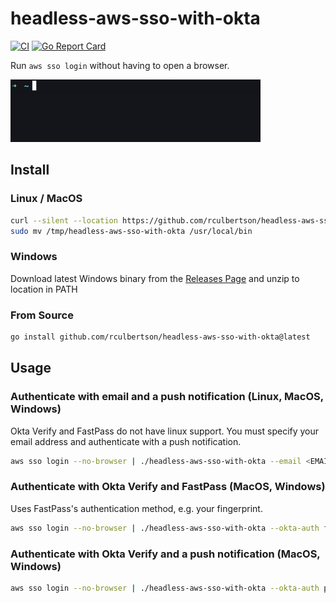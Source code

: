 # headless-aws-sso-with-okta

[![CI](https://github.com/rculbertson/headless-aws-sso-with-okta/actions/workflows/ci.yml/badge.svg?branch=main)](https://github.com/rculbertson/headless-aws-sso-with-okta/actions/workflows/ci.yml)
[![Go Report Card](https://goreportcard.com/badge/github.com/rculbertson/headless-aws-sso-with-okta)](https://goreportcard.com/report/github.com/rculbertson/headless-aws-sso-with-okta)

Run `aws sso login` without having to open a browser.

<img src="./docs/demo.gif" alt="Description" width="400" height="100">

## Install

### Linux / MacOS

```bash
curl --silent --location https://github.com/rculbertson/headless-aws-sso-with-okta/releases/latest/download/headless-aws-sso-with-okta_0.1.0_$(uname -s)_$(uname -m).tar.gz | tar xz -C /tmp/
sudo mv /tmp/headless-aws-sso-with-okta /usr/local/bin
```

### Windows

Download latest Windows binary from the [Releases Page](https://github.com/rculbertson/headless-aws-sso-with-okta/releases) and unzip to location in PATH

### From Source

```bash
go install github.com/rculbertson/headless-aws-sso-with-okta@latest
```

## Usage

### Authenticate with email and a push notification (Linux, MacOS, Windows)

Okta Verify and FastPass do not have linux support. You must specify your email address and authenticate with a push notification.

```bash
aws sso login --no-browser | ./headless-aws-sso-with-okta --email <EMAIL> --okta-auth push-notification
```

### Authenticate with Okta Verify and FastPass (MacOS, Windows)

Uses FastPass's authentication method, e.g. your fingerprint.

```bash
aws sso login --no-browser | ./headless-aws-sso-with-okta --okta-auth fastpass
```

### Authenticate with Okta Verify and a push notification (MacOS, Windows)

```bash
aws sso login --no-browser | ./headless-aws-sso-with-okta --okta-auth push-notification
```
